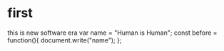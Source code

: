 # first
this is new software era
var name = "Human is Human";
const before = function(){
document.write("name");
};

